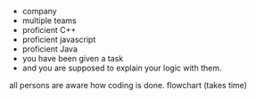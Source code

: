 - company 
- multiple teams 
- proficient C++ 
- proficient javascript
- proficient Java
- you have been given a task 
- and you are supposed to explain your logic with them.


all persons are aware how coding is done.
flowchart (takes time)